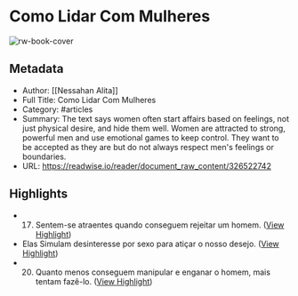 # Como Lidar Com Mulheres

![rw-book-cover](https://readwise-assets.s3.amazonaws.com/media/reader/parsed_document_assets/326522742/Nv01TDGbjQgAfHmGVzX_1NVLZYyfprjz-xpZHa_jDl8-cove_IszPCJN.png)

## Metadata
- Author: [[Nessahan Alita]]
- Full Title: Como Lidar Com Mulheres
- Category: #articles
- Summary: The text says women often start affairs based on feelings, not just physical desire, and hide them well. Women are attracted to strong, powerful men and use emotional games to keep control. They want to be accepted as they are but do not always respect men's feelings or boundaries.
- URL: https://readwise.io/reader/document_raw_content/326522742

## Highlights
- 17. Sentem-se atraentes quando conseguem rejeitar um homem. ([View Highlight](https://read.readwise.io/read/01jydp108byxt00zrv4d8wkgcb))
- Elas Simulam desinteresse por sexo para atiçar o nosso desejo. ([View Highlight](https://read.readwise.io/read/01jydp164gj9vt1x5968vxeeg6))
- 20. Quanto menos conseguem manipular e enganar o homem, mais tentam fazê-lo. ([View Highlight](https://read.readwise.io/read/01jydp1h89a570c1yzf1egnj8h))
